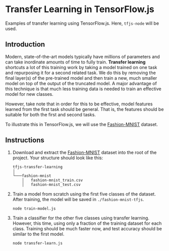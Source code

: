 # Transfer Learning in TensorFlow.js

Examples of transfer learning using TensorFlow.js. Here, `tfjs-node` will be used.


## Introduction

Modern, state-of-the-art models typically have millions of parameters and can take inordinate amounts of time
to fully train. **Transfer learning** shortcuts a lot of this training work by taking a model
trained on one task and repurposing it for a second related task. We do this by removing the final layer(s) of the
pre-trained model and then train a new, much smaller model on top of the output of the truncated model. A major
advantage of this technique is that much less training data is needed to train an effective model for new classes.

However, take note that in order for this to be effective, model features learned from the first task should be
general. That is, the features should be suitable for both the first and second tasks.

To illustrate this in TensorFlow.js, we will use the [Fashion-MNIST](https://developer.ibm.com/exchanges/data/all/fashion-mnist/)
dataset.


## Instructions

1. Download and extract the [Fashion-MNIST](https://developer.ibm.com/exchanges/data/all/fashion-mnist/)
   dataset into the root of the project. Your structure should look like this:

    ```shell
    tfjs-transfer-learning
    │
    └───fashion-mnist
        │   fashion-mnist_train.csv
        │   fashion-mnist_test.csv
    ```

1. Train a model from scratch using the first five classes of the dataset. After training, the model will be
   saved in `./fashion-mnist-tfjs`.

    ```shell
    node train-model.js
    ```

1. Train a classifier for the other five classes using transfer learning. However, this time, using
   only a fraction of the training dataset for each class. Training should be much faster now, and test
   accuracy should be similar to the first model.

    ```shell
    node transfer-learn.js
    ```
